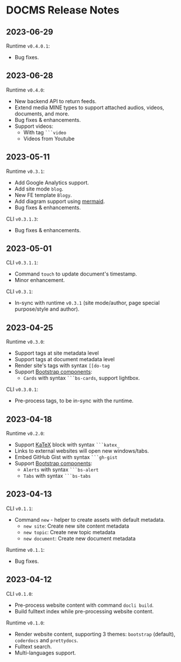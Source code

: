 # DOCMS Release Notes

## 2023-06-29

Runtime `v0.4.0.1`:
- Bug fixes.

## 2023-06-28

Runtime `v0.4.0`:
- New backend API to return feeds.
- Extend media MINE types to support attached audios, videos, documents, and more.
- Bug fixes & enhancements.
- Support videos:
  - With tag <code>```video</code>
  - Videos from Youtube

## 2023-05-11

Runtime `v0.3.1`:
- Add Google Analytics support.
- Add site mode `blog`.
- New FE template `Blogy`.
- Add diagram support using [mermaid](https://mermaid.js.org/).
- Bug fixes & enhancements.

CLI `v0.3.1.3`:
- Bug fixes & enhancements.

## 2023-05-01

CLI `v0.3.1.1`:
- Command `touch` to update document's timestamp.
- Minor enhancement.

CLI `v0.3.1`:
- In-sync with runtime `v0.3.1` (site mode/author, page special purpose/style and author).

## 2023-04-25

Runtime `v0.3.0`:
- Support tags at site metadata level
- Support tags at document metadata level
- Render site's tags with syntax <code>[[do-tag</code>
- Support [Bootstrap components](https://getbootstrap.com/docs/5.0/components/):
  - `Cards` with syntax <code>```bs-cards</code>, support lightbox.

CLI `v0.3.0.1`:
- Pre-process tags, to be in-sync with the runtime.

## 2023-04-18

Runtime `v0.2.0`:
- Support [KaTeX](https://katex.org/) block with syntax <code>```katex_</code>
- Links to external websites will open new windows/tabs.
- Embed GitHub Gist with syntax <code>```gh-gist</code>
- Support [Bootstrap components](https://getbootstrap.com/docs/5.0/components/):
  - `Alerts` with syntax <code>```bs-alert</code>
  - `Tabs` with syntax <code>```bs-tabs</code>

## 2023-04-13

CLI `v0.1.1`:
- Command `new` - helper to create assets with default metadata.
  - `new site`: Create new site content metadata
  - `new topic`: Create new topic metadata
  - `new document`: Create new document metadata

Runtime `v0.1.1`:
- Bug fixes.

## 2023-04-12

CLI `v0.1.0`:
- Pre-process website content with command `docli build`.
- Build fulltext index while pre-processing website content.

Runtime `v0.1.0`:
- Render website content, supporting 3 themes: `bootstrap` (default), `coderdocs` and `prettydocs`.
- Fulltext search.
- Multi-languages support.
